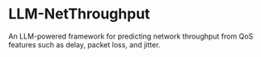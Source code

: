 # LLM-NetThroughput
An LLM-powered framework for predicting network throughput from QoS features such as delay, packet loss, and jitter.
